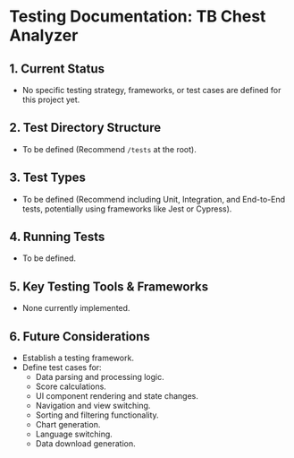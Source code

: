 # Testing Documentation: TB Chest Analyzer

## 1. Current Status

*   No specific testing strategy, frameworks, or test cases are defined for this project yet.

## 2. Test Directory Structure

*   To be defined (Recommend `/tests` at the root).

## 3. Test Types

*   To be defined (Recommend including Unit, Integration, and End-to-End tests, potentially using frameworks like Jest or Cypress).

## 4. Running Tests

*   To be defined.

## 5. Key Testing Tools & Frameworks

*   None currently implemented.

## 6. Future Considerations

*   Establish a testing framework.
*   Define test cases for:
    *   Data parsing and processing logic.
    *   Score calculations.
    *   UI component rendering and state changes.
    *   Navigation and view switching.
    *   Sorting and filtering functionality.
    *   Chart generation.
    *   Language switching.
    *   Data download generation. 
